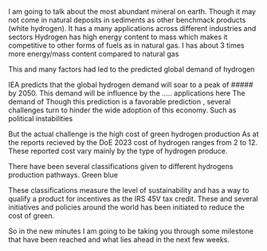 


I am going to talk about the most abundant mineral on earth.
Though it may not come in natural deposits in sediments as other benchmack products (white hydrogen).
It has a many applications across different industries and sectors
Hydrogen has high energy content to mass which makes it competitive to other forms of fuels as in natural gas. I has about 3 times more energy/mass content compared to natural gas

This and many factors had led to the predicted global demand of hydrogen

IEA predicts that the global hydrogen demand will soar to a peak of ##### by 2050. This demand will be influence by the ..... applications here The demand of 
Though this prediction is a favorable prediction , several challenges turn to hinder the wide adoption of this economy. Such as political instabilities

But the actual challenge is the high cost of green  hydrogen production
As at the reports recieved by the DoE 2023 cost of hydrogen ranges from 2 to 12. These reported cost vary mainly by the type of hydrogen produce.

There have been several classifications given to different hydrogens production pathways. 
Green blue

These classifications measure the level of sustainability and has a way to qualify a product for incentives as the IRS 45V tax credit.
These and several initiatives and policies around the world has been initiated to reduce the cost of green.

So in the new minutes I am going to be taking you  through some milestone that have been reached and what lies ahead in the next few weeks.





